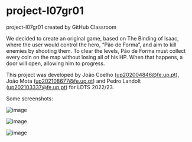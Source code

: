 # project-l07gr01
project-l07gr01 created by GitHub Classroom

We decided to create an original game, based on The Binding of Isaac, where the user would control the hero, “Pão de Forma”, and aim to kill enemies by shooting them.
To clear the levels, Pão de Forma must collect every coin on the map without losing all of his HP. When that happens, a door will open, allowing him to progress.

This project was developed by João Coelho (up202004846@fe.up.pt), João Mota (up202108677@fe.up.pt) and Pedro Landolt (up202103337@fe.up.pt) for LDTS 2022/23.

Some screenshots:

![image](https://user-images.githubusercontent.com/92723402/204059381-d331a6ff-920d-486e-8e79-c98c80cbcdc4.png)

![image](https://user-images.githubusercontent.com/92723402/204059400-78ae5985-b504-44b4-83ac-52c6c507a761.png)

![image](https://user-images.githubusercontent.com/92723402/204059453-81a58c5e-419c-4302-a6a0-3d74d163ecc4.png)

